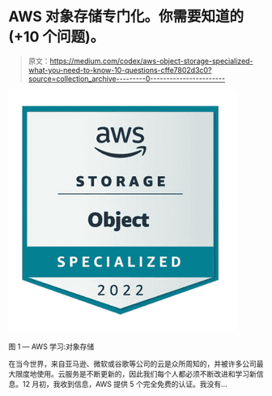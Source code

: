 # AWS 对象存储专门化。你需要知道的(+10 个问题)。

> 原文：<https://medium.com/codex/aws-object-storage-specialized-what-you-need-to-know-10-questions-cffe7802d3c0?source=collection_archive---------0----------------------->

![](img/60e2e24d1c7eeb2f2e4c432c83dbacbb.png)

图 1 — AWS 学习:对象存储

在当今世界，来自亚马逊、微软或谷歌等公司的云是众所周知的，并被许多公司最大限度地使用。云服务是不断更新的，因此我们每个人都必须不断改进和学习新信息。12 月初，我收到信息，AWS 提供 5 个完全免费的认证。我没有…